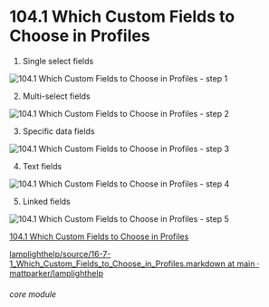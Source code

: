 # 104.1 Which Custom Fields to Choose in Profiles


1. Single select fields

![104.1 Which Custom Fields to Choose in Profiles - step 1](104.1_Which_Custom_Fields_to_Choose_in_Profiles_im_1.png)

2. Multi-select fields

![104.1 Which Custom Fields to Choose in Profiles - step 2](104.1_Which_Custom_Fields_to_Choose_in_Profiles_im_2.png)

3. Specific data fields

![104.1 Which Custom Fields to Choose in Profiles - step 3](104.1_Which_Custom_Fields_to_Choose_in_Profiles_im_3.png)

4. Text fields

![104.1 Which Custom Fields to Choose in Profiles - step 4](104.1_Which_Custom_Fields_to_Choose_in_Profiles_im_4.png)

5. Linked fields

![104.1 Which Custom Fields to Choose in Profiles - step 5](104.1_Which_Custom_Fields_to_Choose_in_Profiles_im_5.png)

[104.1 Which Custom Fields to Choose in Profiles](/help/index/p/104.1)

[lamplighthelp/source/16-7-1_Which_Custom_Fields_to_Choose_in_Profiles.markdown at main · ](https://github.com/mattparker/lamplighthelp/blob/main/source/16-7-1_Which_Custom_Fields_to_Choose_in_Profiles.markdown)[mattparker](https://github.com/mattparker/lamplighthelp/blob/main/source/16-7-1_Which_Custom_Fields_to_Choose_in_Profiles.markdown)[/](https://github.com/mattparker/lamplighthelp/blob/main/source/16-7-1_Which_Custom_Fields_to_Choose_in_Profiles.markdown)[lamplighthelp](https://github.com/mattparker/lamplighthelp/blob/main/source/16-7-1_Which_Custom_Fields_to_Choose_in_Profiles.markdown)


###### core module